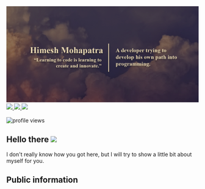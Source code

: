 <!--
**himeshx/himeshx** is a ✨ _special_ ✨ repository because its `README.md` (this file) appears on your GitHub profile.

Here are some ideas to get you started:

- 🔭 I’m currently working on ...
- 🌱 I’m currently learning ...
- 👯 I’m looking to collaborate on ...
- 🤔 I’m looking for help with ...
- 💬 Ask me about ...
- 📫 How to reach me: ...
- 😄 Pronouns: ...
- ⚡ Fun fact: ...
-->
<!--banner -->
<img src="https://github.com/himeshx/himeshx/blob/main/assets/himesh.png">

<div>
     <a target='_blank' href="https://www.linkedin.com/in/himesh-mohapatra-386aa8224/">
        <img src="https://img.shields.io/badge/LinkedIn-0077B5?style=for-the-badge&logo=linkedin&logoColor=white">
    </a>
    <a target='_blank' href="https://www.instagram.com/tfhimesh/">
        <img src="https://img.shields.io/badge/Instagram-E4405F?style=for-the-badge&logo=instagram&logoColor=white">
    </a>
    <a target='_blank' href="https://dev.to/himesh">
        <img src="https://img.shields.io/badge/dev.to-0A0A0A?style=for-the-badge&logo=dev.to&logoColor=white">
     </a> &nbsp;&nbsp;&nbsp;&nbsp;&nbsp;&nbsp;&nbsp;&nbsp;&nbsp;&nbsp;&nbsp;&nbsp;&nbsp;&nbsp;&nbsp;&nbsp;&nbsp;&nbsp;&nbsp;&nbsp;&nbsp;&nbsp;&nbsp;&nbsp;&nbsp;&nbsp;&nbsp;&nbsp;&nbsp;&nbsp;&nbsp;&nbsp;&nbsp;&nbsp;&nbsp;&nbsp;&nbsp;&nbsp;&nbsp;&nbsp;&nbsp;&nbsp;&nbsp;&nbsp;&nbsp;&nbsp;&nbsp;&nbsp;&nbsp;&nbsp;&nbsp;&nbsp;&nbsp;&nbsp;&nbsp;&nbsp;&nbsp;&nbsp;&nbsp;&nbsp;&nbsp;&nbsp;&nbsp;&nbsp;&nbsp;&nbsp;&nbsp;&nbsp;&nbsp;&nbsp;&nbsp;&nbsp;&nbsp;&nbsp;&nbsp;&nbsp;&nbsp;&nbsp;&nbsp;&nbsp;&nbsp;&nbsp;&nbsp;&nbsp;&nbsp;&nbsp;&nbsp;&nbsp;&nbsp;&nbsp;&nbsp;&nbsp;&nbsp;&nbsp;&nbsp;&nbsp;&nbsp;&nbsp;&nbsp;&nbsp;&nbsp;&nbsp;&nbsp;&nbsp;&nbsp;&nbsp;&nbsp;&nbsp;&nbsp;&nbsp;&nbsp;&nbsp;&nbsp;
    <img alt = "profile views" src="https://komarev.com/ghpvc/?username=himexhx&color=brightgreen">
</div>


## Hello there <img src="https://github.com/TheDudeThatCode/TheDudeThatCode/blob/master/Assets/Hi.gif" width="29px">

I don't really know how you got here, but I will try to show a little bit about myself for you.

## Public information
